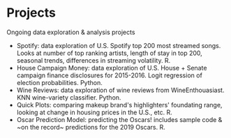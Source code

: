 # Projects
Ongoing data exploration & analysis projects
* Spotify: data exploration of U.S. Spotify top 200 most streamed songs. Looks at number of top ranking artists, length of stay in top 200, seasonal trends, differences in streaming volatility. R.
* House Campaign Money: data exploration of U.S. House + Senate campaign finance disclosures for 2015-2016. Logit regression of election probabilities. Python.
* Wine Reviews: data exploration of wine reviews from WineEnthouasiast. KNN wine-variety classifier. Python.
* Quick Plots: comparing makeup brand's highlighters' foundating range, looking at change in housing prices in the U.S., etc. R.
* Oscar Prediction Model: predicting the Oscars! includes sample code & ~on the record~ predictions for the 2019 Oscars. R.


